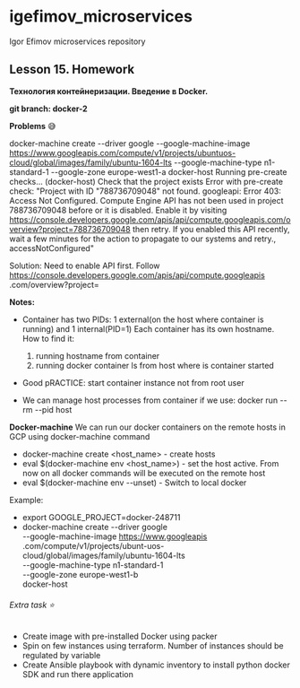 # igefimov_microservices
Igor Efimov microservices repository


## Lesson 15. Homework
**Технология контейнеризации. Введение в Docker.**

**git branch: docker-2**

**Problems** :sweat_smile:

docker-machine create --driver google  --google-machine-image https://www.googleapis.com/compute/v1/projects/ubuntuos-cloud/global/images/family/ubuntu-1604-lts  --google-machine-type n1-standard-1  --google-zone europe-west1-a  docker-host
Running pre-create checks...
(docker-host) Check that the project exists
Error with pre-create check: "Project with ID \"788736709048\" not found. googleapi: Error 403: Access Not Configured. Compute Engine API has not been used in project 788736709048 before or it is disabled. Enable it by visiting https://console.developers.google.com/apis/api/compute.googleapis.com/overview?project=788736709048 then retry. If you enabled this API recently, wait a few minutes for the action to propagate to our systems and retry., accessNotConfigured"

Solution: Need to enable API first. Follow https://console.developers.google.com/apis/api/compute.googleapis
.com/overview?project=<projectid>

**Notes:**
- Container has two PIDs: 1 external(on the host where container is running) and 1 internal(PID=1)
Each container has its own hostname. How to find it:
    1) running hostname from container
    2) running docker container ls from host where is container started

- Good pRACTICE: start container instance not from root user

- We can manage host processes from container if we use: docker run --rm --pid host


**Docker-machine**
We can run our docker containers on the remote hosts in GCP using docker-machine command

- docker-machine create <host_name> - create hosts
- eval $(docker-machine env <host_name>) - set the host active. From now on all docker commands will be executed on the
 remote host
-  eval $(docker-machine env --unset) - Switch to local docker

Example:
- export GOOGLE_PROJECT=docker-248711
- docker-machine create --driver google \
   --google-machine-image https://www.googleapis
   .com/compute/v1/projects/ubunt-uos-cloud/global/images/family/ubuntu-1604-lts \
   --google-machine-type n1-standard-1 \
   --google-zone europe-west1-b \
   docker-host
   
###### Extra task :star:
- Create image with pre-installed Docker using packer
- Spin on few instances using terraform. Number of instances should be regulated by variable
- Create Ansible playbook with dynamic inventory to install python docker SDK and run there application
 